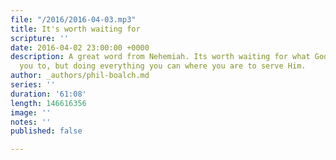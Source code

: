```yaml
---
file: "/2016/2016-04-03.mp3"
title: It's worth waiting for
scripture: ''
date: 2016-04-02 23:00:00 +0000
description: A great word from Nehemiah. Its worth waiting for what God has called
  you to, but doing everything you can where you are to serve Him.
author: _authors/phil-boalch.md
series: ''
duration: '61:08'
length: 146616356
image: ''
notes: ''
published: false

---
```

